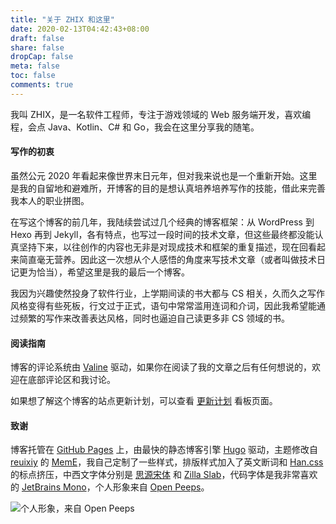 ```yaml
---
title: "关于 ZHIX 和这里"
date: 2020-02-13T04:42:43+08:00
draft: false
share: false
dropCap: false
meta: false
toc: false
comments: true
---
```


我叫 ZHIX，是一名软件工程师，专注于游戏领域的 Web 服务端开发，喜欢编程，会点 Java、Kotlin、C# 和 Go，我会在这里分享我的随笔。

#### 写作的初衷

虽然公元 2020 年看起来像世界末日元年，但对我来说也是一个重新开始。这里是我的自留地和避难所，开博客的目的是想认真培养培养写作的技能，借此来完善我本人的职业拼图。

在写这个博客的前几年，我陆续尝试过几个经典的博客框架：从 WordPress 到 Hexo 再到 Jekyll，各有特点，也写过一段时间的技术文章，但这些最终都没能认真坚持下来，以往创作的内容也无非是对现成技术和框架的重复描述，现在回看起来简直毫无营养。因此这一次想从个人感悟的角度来写技术文章（或者叫做技术日记更为恰当），希望这里是我的最后一个博客。

我因为兴趣使然投身了软件行业，上学期间读的书大都与 CS 相关，久而久之写作风格变得有些死板，行文过于正式，语句中常常滥用连词和介词，因此我希望能通过频繁的写作来改善表达风格，同时也逼迫自己读更多非 CS 领域的书。

#### 阅读指南

博客的评论系统由 [Valine](https://valine.js.org/) 驱动，如果你在阅读了我的文章之后有任何想说的，欢迎在底部评论区和我讨论。

如果想了解这个博客的站点更新计划，可以查看 [更新计划](https://airtable.com/shrC27pLEoC5QtYI0) 看板页面。

#### 致谢

博客托管在 [GitHub Pages](https://pages.github.com/) 上，由最快的静态博客引擎 [Hugo](https://gohugo.io/) 驱动，主题修改自 [reuixiy](https://github.com/reuixiy/) 的 [MemE](https://github.com/reuixiy/hugo-theme-meme/)，我自己定制了一些样式，排版样式加入了英文断词和 [Han.css](https://github.com/ethantw/Han/) 的标点挤压，中西文字体分别是 [思源宋体](https://fonts.google.com/specimen/Noto+Serif+SC/) 和 [Zilla Slab](https://fonts.google.com/specimen/Zilla+SLab/)，代码字体是我非常喜欢的 [JetBrains Mono](https://www.jetbrains.com/lp/mono/)，个人形象来自 [Open Peeps](https://www.openpeeps.com/)。

![个人形象，来自 Open Peeps](https://cdn.jsdelivr.net/gh/wzhix/image-hosting/images/avatar.svg#about-avatar)
